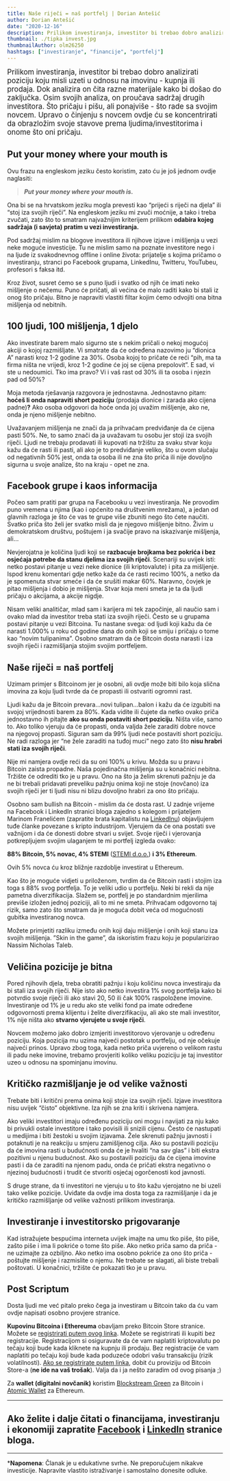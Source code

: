 ```yaml
---
title: Naše riječi = naš portfelj | Dorian Antešić
author: Dorian Antešić
date: "2020-12-16"
description: Prilikom investiranja, investitor bi trebao dobro analizirati poziciju koju misli uzeti u odnosu na imovinu - kupnja ili prodaja. Dok analizira on čita razne materijale kako bi došao do zaključka. Osim svojih analiza, on proučava sadržaj drugih investitora. Što pričaju i pišu, ali ponajviše - što rade sa svojim novcem. Upravo o činjenju s novcem ovdje ću se koncentrirati da obrazložim svoje stavove prema ljudima/investitorima i onome što oni pričaju.
thumbnail: ./tipka invest.jpg
thumbnailAuthor: olm26250
hashtags: ["investiranje", "financije", "portfelj"]
---
```


<span style="font-size:larger;">Prilikom investiranja, investitor bi trebao dobro analizirati poziciju koju misli uzeti u odnosu na imovinu - kupnja ili prodaja. Dok analizira on čita razne materijale kako bi došao do zaključka. Osim svojih analiza, on proučava sadržaj drugih investitora. Što pričaju i pišu, ali ponajviše - što rade sa svojim novcem. Upravo o činjenju s novcem ovdje ću se koncentrirati da obrazložim svoje stavove prema ljudima/investitorima i onome što oni pričaju.</span>

## Put your money where your mouth is

Ovu frazu na engleskom jeziku često koristim, zato ću je još jednom ovdje naglasiti:

>*__Put your money where your mouth is.__*

Ona bi se na hrvatskom jeziku mogla prevesti kao “prijeći s riječi na djela” ili “stoj iza svojih riječi”. Na engleskom jeziku mi zvuči moćnije, a tako i treba zvučati, zato što to smatram najvažnijim kriterijem prilikom **odabira kojeg sadržaja (i savjeta) pratim u vezi investiranja.**

Pod sadržaj mislim na blogove investitora ili njihove izjave i mišljenja u vezi neke moguće investicije. Tu ne mislim samo na poznate investitore nego i na ljude iz svakodnevnog offline i online života: prijatelje s kojima pričamo o investiranju, stranci po Facebook grupama, LinkedInu, Twitteru, YouTubeu, profesori s faksa itd.

Kroz život, susret ćemo se s puno ljudi i svatko od njih će imati neko mišljenje o nečemu. Puno će pričati, ali većina će malo raditi kako bi stali iz onog što pričaju. Bitno je napraviti vlastiti filtar kojim ćemo odvojiti ona bitna mišljenja od nebitnih.

## 100 ljudi, 100 mišljenja, 1 djelo

Ako investirate barem malo sigurno ste s nekim pričali o nekoj mogućoj akciji o kojoj razmišljate. Vi smatrate da će određena nazovimo ju “dionica A” narasti kroz 1-2 godine za 30%. Osoba kojoj to pričate će reći “pih, ma ta firma ništa ne vrijedi, kroz 1-2 godine će joj se cijena prepolovit”. E sad, vi ste u nedoumici. Tko ima pravo? Vi i vaš rast od 30% ili ta osoba i njezin pad od 50%?

Moja metoda rješavanja razgovora je jednostavna. Jednostavno pitam: **hoćeš li onda napraviti short poziciju** (prodaja dionice i zarada ako cijena padne)**?** Ako osoba odgovori da hoće onda joj uvažim mišljenje, ako ne, onda je njeno mišljenje nebitno. 

Uvažavanjem mišljenja ne znači da ja prihvaćam predviđanje da će cijena pasti 50%. Ne, to samo znači da ja uvažavam tu osobu  jer stoji iza svojih riječi. Ljudi ne trebaju prodavati ili kupovati na tržištu za svaku stvar koju kažu da će rasti ili pasti, ali ako je to predviđanje veliko, što u ovom slučaju od negativnih 50% jest, onda ta osoba ili ne zna što priča ili nije dovoljno sigurna u svoje analize, što na kraju - opet ne zna.

## Facebook grupe i kaos informacija

Počeo sam pratiti par grupa na Facebooku u vezi investiranja. Ne provodim puno vremena u njima (kao i općenito na društvenim mrežama), a jedan od glavnih razloga je što će vas te grupe više zbuniti nego što ćete naučiti. Svatko priča što želi jer svatko misli da je njegovo mišljenje bitno. Živim u demokratskom društvu, poštujem i ja svačije pravo na iskazivanje mišljenja, ali…

Nevjerojatna je količina ljudi koji se **razbacuje brojkama bez pokrića i bez osjećaja potrebe da stanu djelima iza svojih riječi**. Scenariji su uvijek isti: netko postavi pitanje u vezi neke dionice (ili kriptovalute) i pita za mišljenje. Ispod krenu komentari gdje netko kaže da će rasti recimo 100%, a netko da je spomenuta stvar smeće i da će srušiti makar 60%. Naravno, čovjek je pitao mišljenja i dobio je mišljenja. Stvar koja meni smeta je ta da ljudi pričaju o akcijama, a akcije nigdje.

Nisam veliki analitičar, mlad sam i karijera mi tek započinje, ali naučio sam i ovako mlad da investitor treba stati iza svojih riječi. Često se u grupama postavi pitanje u vezi Bitcoina. Tu nastane svega: od ljudi koji kažu da će narasti 1.000% u roku od godine dana do onih koji se smiju i pričaju o tome kao “novim tulipanima”. Osobno smatram da će Bitcoin dosta narasti i iza svojih riječi i razmišljanja stojim svojim portfeljem.

## Naše riječi = naš portfelj

Uzimam primjer s Bitcoinom jer je osobni, ali ovdje može biti bilo koja slična imovina za koju ljudi tvrde da će propasti ili ostvariti ogromni rast.

Ljudi kažu da je Bitcoin prevara...novi tulipan...balon i kažu da će izgubiti na svojoj vrijednosti barem za 80%. Kada vidite ili čujete da netko ovako priča jednostavno ih pitajte **ako su onda postaviti short poziciju**. Ništa više, samo to. Ako toliko vjeruju da će propasti, onda valjda žele zaraditi dobre novce na njegovoj propasti. Siguran sam da 99% ljudi neće postaviti short poziciju. Ne radi razloga jer “ne žele zaraditi na tuđoj muci” nego zato što **nisu hrabri stati iza svojih riječi**.

Nije mi namjera ovdje reći da su oni 100% u krivu. Možda su u pravu i Bitcoin zaista propadne. Naša pojedinačna mišljenja su u konačnici nebitna. Tržište će odrediti tko je u pravu. Ono na što ja želim skrenuti pažnju je da ne bi trebali pridavati preveliku pažnju onima koji ne stoje (novčano) iza svojih riječi  jer ti ljudi nisu ni blizu dovoljno hrabri za ono što pričaju. 

Osobno sam bullish na Bitcoin - mislim da će dosta rast. U zadnje vrijeme na Facebook i LinkedIn stranici bloga zajedno s kolegom i prijateljem Marinom Franelićem (zapratite brata kapitalistu na <a href="https://www.linkedin.com/in/marin-franeli%C4%87-5a20101b4/" target="_blank" rel="noopener noreferrer">LinkedInu</a>) objavljujem tuđe članke povezane s kripto industrijom. Vjerujem da će ona postati sve važnijom i da će donesti dobre stvari u svijet. Svoje riječi i vjerovanja potkrepljujem svojim ulaganjem te mi portfelj izgleda ovako:

**88% Bitcoin, 5% novac, 4% STEMI** (<a href="https://www.stemi.education/" target="_blank" rel="noopener noreferrer">STEMI d.o.o.</a>) **i 3% Ethereum**.

Ovih 5% novca ću kroz bližnje razdoblje investirat u Ethereum.

Kao što je moguće vidjeti u priloženom, tvrdim da će Bitcoin rasti i stojim iza toga s 88% svog portfelja. To je veliki udio u portfelju. Neki bi rekli da nije pametna diverzifikacija. Slažem se, portfelj je po standardnim mjerilima previše izložen jednoj poziciji, ali to mi ne smeta. Prihvaćam odgovorno taj rizik, samo zato što smatram da je moguća dobit veća od mogućnosti gubitka investiranog novca.

Možete primjetiti razliku između onih koji daju mišljenje i onih koji stanu iza svojih mišljenja. ”Skin in the game”, da iskoristim frazu koju je popularizirao Nassim Nicholas Taleb. 

## Veličina pozicije je bitna

Pored njihovih djela, treba obratiti pažnju i koju količinu novca investiraju da bi stali iza svojih riječi. Nije isto ako netko investira 1% svog portfelja kako bi potvrdio svoje riječi ili ako stavi 20, 50 ili čak 100% raspoložene imovine. Investiranje od 1% je u redu ako ste veliki fond pa imate određene odgovornosti prema klijentu i želite diverzifikaciju, ali ako ste mali investitor, 1% nije ništa ako **stvarno vjerujete u svoje riječi**.

Novcem možemo jako dobro izmjeriti investitorovo vjerovanje u određenu poziciju. Koja pozicija mu uzima najveći postotak u portfelju, od nje očekuje najveći prinos. Upravo zbog toga, kada netko priča uvjereno o velikom rastu ili padu neke imovine, trebamo provjeriti koliko veliku poziciju je taj investitor uzeo u odnosu na spominjanu imovinu.

## Kritičko razmišljanje je od velike važnosti

Trebate biti i kritični prema onima koji stoje iza svojih riječi. Izjave investitora nisu uvijek “čisto” objektivne. Iza njih se zna kriti i skrivena namjera.

Ako veliki investitori imaju određenu poziciju oni mogu i navijati za nju kako bi privukli ostale investitore i tako povisili ili snizili cijenu. Često će nastupati u medijima i biti žestoki u svojim izjavama. Žele skrenuti pažnju javnosti i potaknuti je na reakciju u smjeru zamišljenog cilja. Ako su postavili poziciju da će imovina rasti u budućnosti onda će je hvaliti “na sav glas” i biti ekstra pozitivni u njenu budućnost. Ako su postavili poziciju da će cijena imovine pasti i da će zaraditi na njenom padu, onda će pričati ekstra negativno o njezinoj budućnosti i trudit će stvoriti osjećaj ogorčenosti kod javnosti.

S druge strane, da ti investitori ne vjeruju u to što kažu vjerojatno ne bi uzeli tako velike pozicije. Uviđate da ovdje ima dosta toga za razmišljanje i da je kritičko razmišljanje od velike važnosti prilikom investiranja.

## Investiranje i investitorsko prigovaranje

Kad istražujete bespućima interneta uvijek imajte na umu tko piše, što piše, zašto piše i ima li pokriće o tome što piše. Ako netko priča samo da priča - ne uzimajte za ozbiljno. Ako netko ima osobno pokriće za ono što priča - poštujte mišljenje i razmislite o njemu. Ne trebate se slagati, ali biste trebali poštovati. U konačnici, tržište će pokazati tko je u pravu.

## Post Scriptum

Dosta ljudi me već pitalo preko čega ja investiram u Bitcoin tako da ću vam ovdje napisati osobno provjere stranice. 

**Kupovinu Bitcoina i Ethereuma** obavljam preko Bitcoin Store stranice. Možete se <a href="https://bitcoin-store.hr/?r=5HxDkIjJhe" target="_blank" rel="noopener noreferrer">registrirati putem ovog linka</a>. Možete se registrirati ili kupiti bez registracije. Registracijom si osiguravate da će vam naplatiti kriptovalutu po tečaju koji bude kada kliknete na kupnju ili prodaju. Bez registracije će vam naplatiti po tečaju koji bude kada poduzeće odobri vašu transakciju (rizik volatilnosti). <a href="https://bitcoin-store.hr/?r=5HxDkIjJhe" target="_blank" rel="noopener noreferrer">Ako se registrirate putem linka</a>, dobit ću proviziju od Bitcoin Store-a (**ne ide na vaš trošak**). Valja da i ja nešto zaradim od ovog pisanja ;)

Za **wallet (digitalni novčanik)** koristim <a href="https://blockstream.com/green/" target="_blank" rel="noopener noreferrer">Blockstream Green</a> za Bitcoin i <a href="https://atomicwallet.io/" terget="_blank" rel="noopener noreferrer">Atomic Wallet</a> za Ethereum.

___
Ako želite i dalje čitati o financijama, investiranju i ekonomiji zapratite <a href="https://www.facebook.com/Pri%C4%8Dajmo-o-novcu-103037651540688" target="_blank" rel="noopener noreferrer">Facebook</a> i <a href="https://www.linkedin.com/in/dorian-ante%C5%A1i%C4%87-5255361a0/" target="_blank" rel="noopener noreferrer">LinkedIn</a> stranice bloga. 
-
___
*__Napomena__: Članak je u edukativne svrhe. Ne preporučujem nikakve investicije. Napravite vlastito istraživanje i samostalno donesite odluke. 
